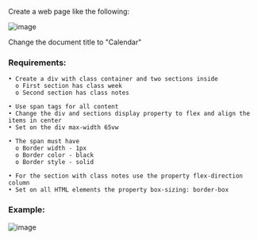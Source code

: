 Create a web page like the following:

![image](https://github.com/nsinorov/SoftUniMainPath/assets/45227327/c8deefd6-26cb-48b1-9c9b-da77fbba7561)

Change the document title to "Calendar"

### Requirements:

    • Create a div with class container and two sections inside
      o First section has class week
      o Second section has class notes
      
    • Use span tags for all content
    • Change the div and sections display property to flex and align the items in center
    • Set on the div max-width 65vw
    
    • The span must have
      o Border width - 1px
      o Border color - black
      o Border style - solid
      
    • For the section with class notes use the property flex-direction column
    • Set on all HTML elements the property box-sizing: border-box

### Example: 

![image](https://github.com/nsinorov/SoftUniMainPath/assets/45227327/6277812e-3842-42d0-ae64-604cab0f5869)
